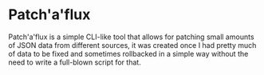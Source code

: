# Patch'a'flux

Patch'a'flux is a simple CLI-like tool that allows for patching small amounts of JSON data from different sources,
it was created once I had pretty much of data to be fixed and sometimes rollbacked in a simple way without
the need to write a full-blown script for that.